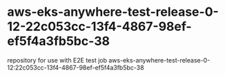 # aws-eks-anywhere-test-release-0-12-22c053cc-13f4-4867-98ef-ef5f4a3fb5bc-38
repository for use with E2E test job aws-eks-anywhere-test-release-0-12:22c053cc-13f4-4867-98ef-ef5f4a3fb5bc-38
